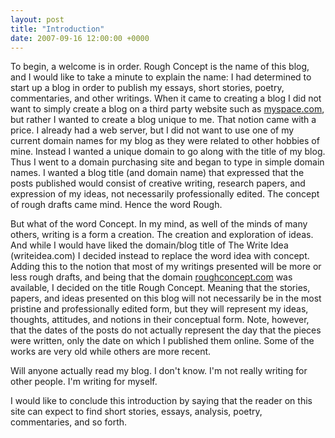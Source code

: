 ```yaml
---
layout: post
title: "Introduction"
date: 2007-09-16 12:00:00 +0000
---
```

To begin, a welcome is in order. Rough Concept is the name of this blog, and I would like to take a minute to explain the name: I had determined to start up a blog in order to publish my essays, short stories, poetry, commentaries, and other writings. When it came to creating a blog I did not want to simply create a blog on a third party website such as <a href="http://www.myspace.com">myspace.com</a>, but rather I wanted to create a blog unique to me. That notion came with a price. I already had a web server, but I did not want to use one of my current domain names for my blog as they were related to other hobbies of mine. Instead I wanted a unique domain to go along with the title of my blog. Thus I went to a domain purchasing site and began to type in simple domain names. I wanted a blog title (and domain name) that expressed that the posts published would consist of creative writing, research papers, and expression of my ideas, not necessarily professionally edited. The concept of rough drafts came mind. Hence the word Rough.

But what of the word Concept. In my mind, as well of the minds of many others, writing is a form a creation. The creation and exploration of ideas. And while I would have liked the domain/blog title of The Write Idea (writeidea.com) I decided instead to replace the word idea with concept. Adding this to the notion that most of my writings presented will be more or less rough drafts, and being that the domain <a href="https://www.jackeverett.com">roughconcept.com</a> was available, I decided on the title Rough Concept. Meaning that the stories, papers, and ideas presented on this blog will not necessarily be in the most pristine and professionally edited form, but they will represent my ideas, thoughts, attitudes, and notions in their conceptual form. Note, however, that the dates of the posts do not actually represent the day that the pieces were written, only the date on which I published them online. Some of the works are very old while others are more recent.

Will anyone actually read my blog. I don't know. I'm not really writing for other people. I'm writing for myself.

I would like to conclude this introduction by saying that the reader on this site can expect to find short stories, essays, analysis, poetry, commentaries, and so forth.
